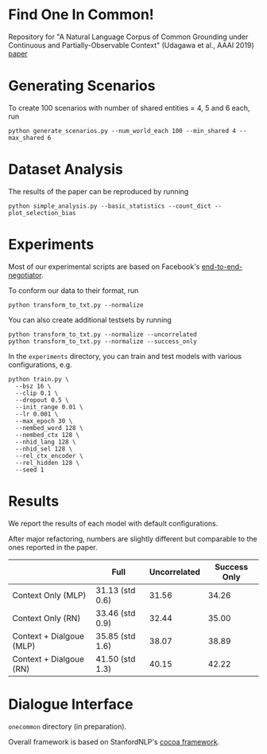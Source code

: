 # Find One In Common!

Repository for "A Natural Language Corpus of Common Grounding under Continuous and Partially-Observable Context" (Udagawa et al., AAAI 2019) [paper](https://arxiv.org/abs/1907.03399)

# Generating Scenarios

To create 100 scenarios with number of shared entities = 4, 5 and 6 each, run

```
python generate_scenarios.py --num_world_each 100 --min_shared 4 --max_shared 6
```

# Dataset Analysis

The results of the paper can be reproduced by running

```
python simple_analysis.py --basic_statistics --count_dict --plot_selection_bias
```
# Experiments

Most of our experimental scripts are based on Facebook's [end-to-end-negotiator](https://github.com/facebookresearch/end-to-end-negotiator).

To conform our data to their format, run

```
python transform_to_txt.py --normalize
```

You can also create additional testsets by running

```
python transform_to_txt.py --normalize --uncorrelated
python transform_to_txt.py --normalize --success_only
```

In the `experiments` directory, you can train and test models with various configurations, e.g.

```
python train.py \
  --bsz 16 \
  --clip 0.1 \
  --dropout 0.5 \
  --init_range 0.01 \
  --lr 0.001 \
  --max_epoch 30 \
  --nembed_word 128 \
  --nembed_ctx 128 \
  --nhid_lang 128 \
  --nhid_sel 128 \
  --rel_ctx_encoder \
  --rel_hidden 128 \
  --seed 1
```

# Results

We report the results of each model with default configurations.

After major refactoring, numbers are slightly different but comparable to the ones reported in the paper.

|| Full | Uncorrelated | Success Only |
----|----|----|----
| Context Only (MLP) | 31.13 (std 0.6) | 31.56 | 34.26 |
| Context Only (RN) | 33.46 (std 0.9) | 32.44 | 35.00 |
| Context + Dialgoue (MLP) | 35.85 (std 1.6) | 38.07 | 38.89 |
| Context + Dialgoue (RN) | 41.50 (std 1.3) | 40.15 | 42.22 |

# Dialogue Interface

`onecommon` directory (in preparation).

Overall framework is based on StanfordNLP's [cocoa framework](https://github.com/stanfordnlp/cocoa).
